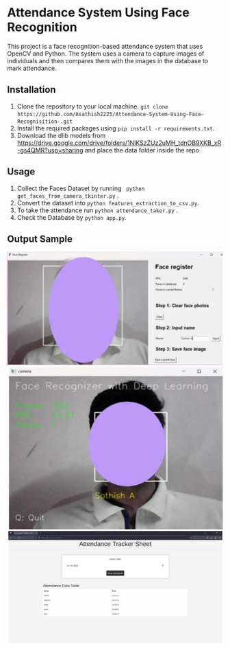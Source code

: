 # Attendance System Using Face Recognition 
This project is a face recognition-based attendance system that uses OpenCV and Python. The system uses a camera to capture images of individuals and then compares them with the images in the database to mark attendance.

## Installation

1. Clone the repository to your local machine. ``` git clone https://github.com/Asathish2225/Attendance-System-Using-Face-Recognisition-.git ```
2. Install the required packages using ```pip install -r requirements.txt```.
3. Download the dlib models from https://drive.google.com/drive/folders/1NlKSzZUz2uMH_tdnOB9XKB_xR-gs4QMR?usp=sharing and place the data folder inside the repo

## Usage

1. Collect the Faces Dataset by running ``` python get_faces_from_camera_tkinter.py``` .
2. Convert the dataset into ```python features_extraction_to_csv.py```.
3. To take the attendance run ```python attendance_taker.py``` .
4. Check the Database by ```python app.py```.

## Output Sample
![Alt text](<Screenshot 2023-11-28 152823.png>) ![Alt text](<Screenshot 2023-11-28 152748.png>) ![Alt text](<Screenshot 2023-11-28 152558.png>)


